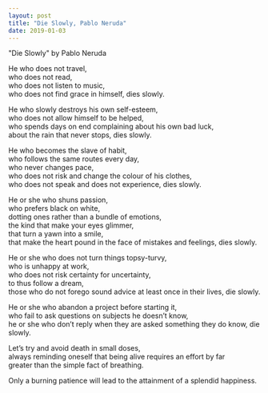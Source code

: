 ```yaml
---
layout: post
title: "Die Slowly, Pablo Neruda"
date: 2019-01-03
---
```

"Die Slowly" by Pablo Neruda 

He who does not travel,<br/>
who does not read,<br/>
who does not listen to music,<br/>
who does not find grace in himself, dies slowly.<br/>

He who slowly destroys his own self-esteem,<br/>
who does not allow himself to be helped,<br/> 
who spends days on end complaining about his own bad luck,<br/>
about the rain that never stops, dies slowly.<br/>

He who becomes the slave of habit,<br/> 
who follows the same routes every day,<br/> 
who never changes pace,<br/>
who does not risk and change the colour of his clothes,<br/>
who does not speak and does not experience, dies slowly.<br/>

He or she who shuns passion,<br/>
who prefers black on white,<br/>
dotting ones rather than a bundle of emotions,<br/>
the kind that make your eyes glimmer,<br/>
that turn a yawn into a smile,<br/>
that make the heart pound in the face of mistakes and feelings, dies slowly.<br/>

He or she who does not turn things topsy-turvy,<br/>
who is unhappy at work,<br/>
who does not risk certainty for uncertainty,<br/>
to thus follow a dream,<br/>
those who do not forego sound advice at least once in their lives, die slowly.<br/>

He or she who abandon a project before starting it,<br/>
who fail to ask questions on subjects he doesn’t know,<br/>
he or she who don’t reply when they are asked something they do know, die slowly.<br/>

Let’s try and avoid death in small doses,<br/>
always reminding oneself that being alive requires an effort by far<br/>
greater than the simple fact of breathing.<br/>

Only a burning patience will lead to the attainment of a splendid happiness.<br/>
